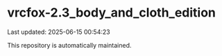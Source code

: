 # vrcfox-2.3_body_and_cloth_edition

Last updated: 2025-06-15 00:54:23

This repository is automatically maintained.
